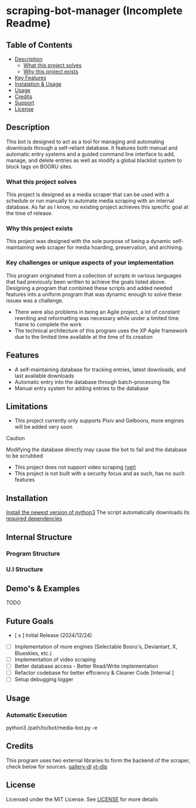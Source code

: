 # scraping-bot-manager (Incomplete Readme)
## Table of Contents
- [Description](#description)
    - [What this project solves](#)
    - [Why this project exists](#)
- [Key Features](#key-features)
- [Instalation & Usage](#installation)
- [Usage](#usage)
- [Credits](#credits)
- [Support](#support)
- [License](#license)

## Description
This bot is designed to act as a tool for managing and automating downloads through a self-reliant database. It features both manual and automatic entry systems and a guided command line interface to add, manage, and delete entries as well as modify a global blacklist system to block tags on BOORU sites.

### What this project solves
This project is designed as a media scraper that can be used with a schedule or run manually to automate media scraping with an internal database. As far as I know, no existing project achieves this specific goal at the time of release.

### Why this project exists
This project was designed with the sole purpose of being a dynamic self-maintaining web scraper for media hoarding, preservation, and archiving.

### Key challenges or unique aspects of your implementation
This program originated from a collection of scripts in various languages that had previously been written to achieve the goals listed above. Designing a program that combined these scripts and added needed features into a uniform program that was dynamic enough to solve these issues was a challenge.
- There were also problems in being an Agile project, a lot of constant rewriting and reformatting was necessary while under a limited time frame to complete the work
- The technical architecture of this program uses the XP Agile framework due to the limited time available at the time of its creation

## Features
- A self-maintaining database for tracking entries, latest downloads, and last available downloads
- Automatic entry into the database through batch-processing file
- Manual entry system for adding entries to the database 

## Limitations
- This project currently only supports Pixiv and Gelbooru, more engines will be added very soon
> [!CAUTION]
> Modifying the database directly may cause the bot to fail and the database to be scrubbed

- This project does not support video scraping [(yet)](#future-goals)
- This project is not built with a security focus and as such, has no such features

## Installation
[Install the newest version of python3](https://www.python.org/downloads/)
The script automatically downloads its [required dependencies](#credits)

## Internal Structure
### Program Structure
### U.I Structure

## Demo's & Examples
TODO

## Future Goals
- [ x ] Initial Release (2024/12/24)
- [ ] Implementation of more engines (Selectable Booru's, Deviantart, X, Blueskies, etc.)
- [ ] Implementation of video scraping
- [ ] Better database access - Better Read/Write implementation
- [ ] Refactor codebase for better efficiency & Cleaner Code [Internal ]
- [ ] Setup debugging logger

## Usage
### Automatic Execution
python3 /path/to/bot/media-bot.py -e

## Credits
This program uses two external libraries to form the backend of the scraper, check below for sources.
[gallery-dl](https://github.com/mikf/gallery-dl)
[yt-dlp](https://github.com/yt-dlp/yt-dlp)

## License
Licensed under the MIT License. See [LICENSE](LICENSE) for more details
